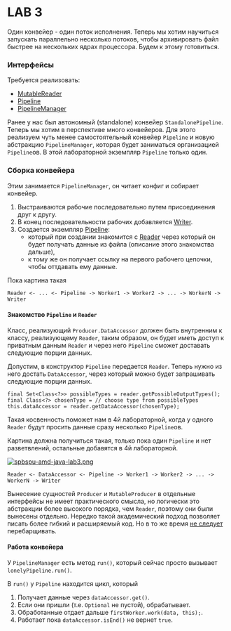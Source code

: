 # LAB 3

Один конвейер - один поток исполнения. Теперь мы хотим научиться запускать параллельно несколько потоков, чтобы архивировать файл быстрее на нескольких ядрах процессора. Будем к этому готовиться.

### Интерфейсы

Требуется реализовать:
- [MutableReader](https://github.com/winter-yuki/spbstu-amd-java/blob/master/src/main/java/ru/spbstu/amd/javaed/pipeline/io/MutableReader.java)
- [Pipeline](https://github.com/winter-yuki/spbstu-amd-java/blob/master/src/main/java/ru/spbstu/amd/javaed/pipeline/Pipeline.java) 
- [PipelineManager](https://github.com/winter-yuki/spbstu-amd-java/blob/master/src/main/java/ru/spbstu/amd/javaed/pipeline/PipelineManager.java)

Ранее у нас был автономный (standalone) конвейер `StandalonePipeline`. Теперь мы хотим в перспективе много конвейеров. Для этого реализуем чуть менее самостоятельный конвейер `Pipeline` и новую абстракцию `PipelineManager`, которая будет заниматься организацией `Pipeline`ов. В этой лабораторной экземпляр `Pipeline` только один.

### Сборка конвейера

Этим занимается `PipelineManager`, он читает конфиг и собирает конвейер.

1. Выстраиваются рабочие последовательно путем присоединения друг к другу.
2. В конец последовательности рабочих добавляется 
[Writer](https://github.com/winter-yuki/spbstu-amd-java/blob/master/src/main/java/ru/spbstu/amd/javaed/pipeline/io/Writer.java).
3. Создается экземпляр 
  [Pipeline](https://github.com/winter-yuki/spbstu-amd-java/blob/master/src/main/java/ru/spbstu/amd/javaed/pipeline/Pipeline.java):
    - который при создании знакомится с 
    [Reader](https://github.com/winter-yuki/spbstu-amd-java/blob/master/src/main/java/ru/spbstu/amd/javaed/pipeline/io/Reader.java)
    через который он будет получать данные из файла (описание этого знакомства дальше),
    - к тому же он получает ссылку на первого рабочего цепочки, чтобы оттдавать ему данные.
    
Пока картина такая
```
Reader <- ... <- Pipeline -> Worker1 -> Worker2 -> ... -> WorkerN -> Writer
```

#### Знакомство `Pipeline` и `Reader`

Класс, реализующий `Producer.DataAccessor` должен быть внутренним к классу, реализующему `Reader`, таким образом, он будет иметь доступ к приватным данным `Reader` и через него `Pipeline` сможет доставать следующие порции данных.

Допустим, в конструктор `Pipeline` передается `Reader`. Теперь нужно из него достать `DataAccessor`, через который можно будет запрашивать следующие порции данных.
```
final Set<Class<?>> possibleTypes = reader.getPossibleOutputTypes();
final Class<?> chosenType = // choose type from possibleTypes
this.dataAccessor = reader.getDataAccessor(chosenType);
```

Такая косвенность поможет нам в 4й лабораторной, когда у одного `Reader` будут просить данные сразу несколько `Pipeline`ов.

Картина должна получиться такая, только пока один `Pipeline` и нет разветвлений, остальные добавятся в 4й лабораторной.

[![spbspu-amd-java-lab3.png](https://i.postimg.cc/YSt7S4ff/spbspu-amd-java-lab3.png)](https://postimg.cc/ZWs275QC)

```
Reader <- DataAccessor <- Pipeline -> Worker1 -> Worker2 -> ... -> WorkerN -> Writer
```


Вынесение сущностей `Producer` и `MutableProducer` в отдельные интерфейсы не имеет практического смысла, но логически это абстракции более высокого порядка, чем `Reader`, поэтому они были вынесены отдельно. Нередко такой академический подход позволяет писать более гибкий и расширяемый код. Но в то же время 
[не следует](https://ru.wikipedia.org/wiki/%D0%91%D1%80%D0%B8%D1%82%D0%B2%D0%B0_%D0%9E%D0%BA%D0%BA%D0%B0%D0%BC%D0%B0)
перебарщивать.
    
#### Работа конвейера

У `PipelineManager` есть метод `run()`, который сейчас просто вызывает `lonelyPipeline.run()`.

В `run()` у `Pipeline` находится цикл, который 
1. Получает данные через `dataAccessor.get()`.
2. Если они пришли (т.е. `Optional` не пустой), обрабатывает.
3. Обработанные отдает дальше ```firstWorker.work(data, this);```.
4. Работает пока ```dataAccessor.isEnd()``` не вернет `true`.
